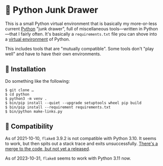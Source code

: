 # 🐍 Python Junk Drawer

This is a small Python virtual environment that is basically my more-or-less current [Python](https://www.python.org/) "junk drawer", full of miscellaneous tools—written in Python—that I fairly often. It's basically a `requirements.txt` file you can shove into a [virtual environment](https://docs.python.org/3/tutorial/venv.html) of Python.

This includes tools that are "mutually compatible". Some tools don't "play well" and have to have their own environments.


## 📀 Installation

Do something like the following:

```console
$ git clone …
$ cd python
$ python3 -m venv .
$ bin/pip install --quiet --upgrade setuptools wheel pip build
$ bin/pip install --requirement requirements.txt
$ bin/python make-links.py
```


## 🧩 Compatibility

As of 2021-10-10, `flake8` 3.9.2 is not compatible with Python 3.10. It seems to work, but then spits out a stack trace and exits unsuccessfully. [There's a merge to the code, but not yet a released](https://github.com/PyCQA/flake8/issues/1372).

As of 2023-10-31, `flake8` seems to work with Python 3.11 now.